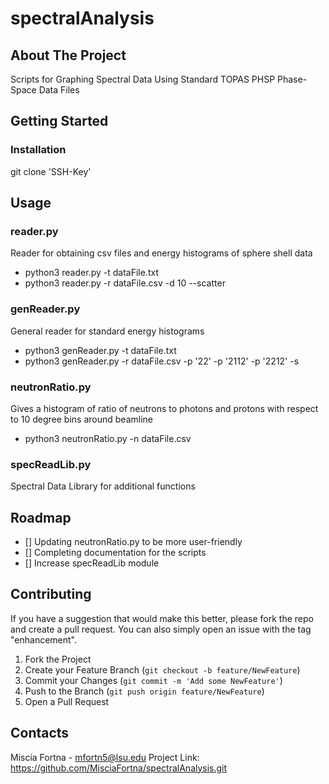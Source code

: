 # spectralAnalysis
## About The Project
Scripts for Graphing Spectral Data Using Standard TOPAS PHSP Phase-Space Data Files
## Getting Started
### Installation
git clone 'SSH-Key'
## Usage
### reader.py
Reader for obtaining csv files and energy histograms of sphere shell data
* python3 reader.py -t dataFile.txt
* python3 reader.py -r dataFile.csv -d 10 --scatter
### genReader.py
General reader for standard energy histograms 
* python3 genReader.py -t dataFile.txt
* python3 genReader.py -r dataFile.csv -p '22' -p '2112' -p '2212' -s
### neutronRatio.py
Gives a histogram of ratio of neutrons to photons and protons with respect to 10 degree bins around beamline
* python3 neutronRatio.py -n dataFile.csv
### specReadLib.py
Spectral Data Library for additional functions
## Roadmap
- [] Updating neutronRatio.py to be more user-friendly
- [] Completing documentation for the scripts
- [] Increase specReadLib module
## Contributing
If you have a suggestion that would make this better, please fork the repo and create a pull request. You can also simply open an issue with the tag "enhancement".

1. Fork the Project
2. Create your Feature Branch (`git checkout -b feature/NewFeature`)
3. Commit your Changes (`git commit -m 'Add some NewFeature'`)
4. Push to the Branch (`git push origin feature/NewFeature`)
5. Open a Pull Request

## Contacts
Miscia Fortna - mfortn5@lsu.edu
Project Link: https://github.com/MisciaFortna/spectralAnalysis.git 

